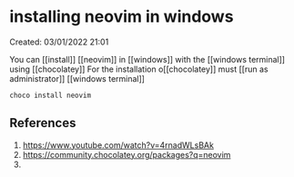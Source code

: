 # installing neovim in windows 
Created: 03/01/2022 21:01 

You can [[install]] [[neovim]]  in [[windows]] with the [[windows terminal]] using [[chocolatey]] 
For the installation o[[chocolatey]] must [[run as administrator]] [[windows terminal]] 

``` choco install neovim ```


## References 
1. https://www.youtube.com/watch?v=4rnadWLsBAk 
2. https://community.chocolatey.org/packages?q=neovim 
3. 